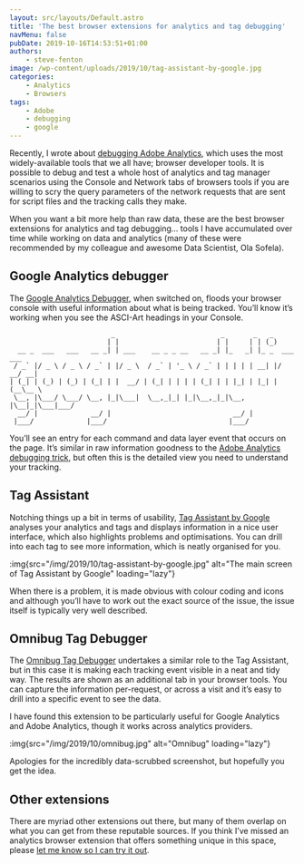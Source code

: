 ```yaml
---
layout: src/layouts/Default.astro
title: 'The best browser extensions for analytics and tag debugging'
navMenu: false
pubDate: 2019-10-16T14:53:51+01:00
authors:
    - steve-fenton
image: /wp-content/uploads/2019/10/tag-assistant-by-google.jpg
categories:
    - Analytics
    - Browsers
tags:
    - Adobe
    - debugging
    - google
---
```


Recently, I wrote about [debugging Adobe Analytics](/2019/09/debugging-adobe-analytics/), which uses the most widely-available tools that we all have; browser developer tools. It is possible to debug and test a whole host of analytics and tag manager scenarios using the Console and Network tabs of browsers tools if you are willing to scry the query parameters of the network requests that are sent for script files and the tracking calls they make.

When you want a bit more help than raw data, these are the best browser extensions for analytics and tag debugging… tools I have accumulated over time while working on data and analytics (many of these were recommended by my colleague and awesome Data Scientist, Ola Sofela).

## Google Analytics debugger

The [Google Analytics Debugger](https://chrome.google.com/webstore/detail/google-analytics-debugger/jnkmfdileelhofjcijamephohjechhna), when switched on, floods your browser console with useful information about what is being tracked. You’ll know it’s working when you see the ASCI-Art headings in your Console.

```
                         _                          _       _   _
                        | |                        | |     | | (_)
  __ _  ___   ___   __ _| | ___    __ _ _ __   __ _| |_   _| |_ _  ___ ___
 / _` |/ _ \ / _ \ / _` | |/ _ \  / _` | '_ \ / _` | | | | | __| |/ __/ __|
| (_| | (_) | (_) | (_| | |  __/ | (_| | | | | (_| | | |_| | |_| | (__\__ \
 \__, |\___/ \___/ \__, |_|\___|  \__,_|_| |_|\__,_|_|\__, |\__|_|\___|___/
  __/ |             __/ |                              __/ |
 |___/             |___/                              |___/
```

You’ll see an entry for each command and data layer event that occurs on the page. It’s similar in raw information goodness to the [Adobe Analytics debugging trick](/2019/09/debugging-adobe-analytics/), but often this is the detailed view you need to understand your tracking.

## Tag Assistant

Notching things up a bit in terms of usability, [Tag Assistant by Google](https://get.google.com/tagassistant/) analyses your analytics and tags and displays information in a nice user interface, which also highlights problems and optimisations. You can drill into each tag to see more information, which is neatly organised for you.

:img{src="/img/2019/10/tag-assistant-by-google.jpg" alt="The main screen of Tag Assistant by Google" loading="lazy"}

When there is a problem, it is made obvious with colour coding and icons and although you’ll have to work out the exact source of the issue, the issue itself is typically very well described.

## Omnibug Tag Debugger

The [Omnibug Tag Debugger](https://chrome.google.com/webstore/detail/omnibug/bknpehncffejahipecakbfkomebjmokl) undertakes a similar role to the Tag Assistant, but in this case it is making each tracking event visible in a neat and tidy way. The results are shown as an additional tab in your browser tools. You can capture the information per-request, or across a visit and it’s easy to drill into a specific event to see the data.

I have found this extension to be particularly useful for Google Analytics and Adobe Analytics, though it works across analytics providers.

:img{src="/img/2019/10/omnibug.jpg" alt="Omnibug" loading="lazy"}

Apologies for the incredibly data-scrubbed screenshot, but hopefully you get the idea.

## Other extensions

There are myriad other extensions out there, but many of them overlap on what you can get from these reputable sources. If you think I’ve missed an analytics browser extension that offers something unique in this space, please [let me know so I can try it out](/contact/).